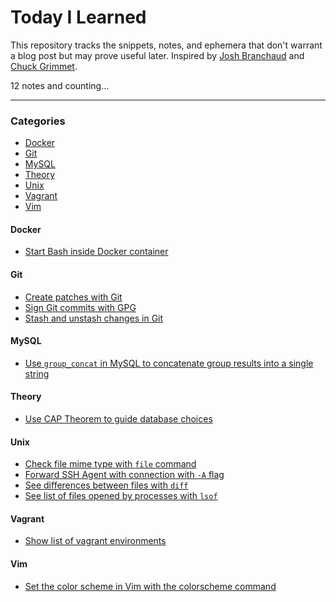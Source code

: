 # Today I Learned

This repository tracks the snippets, notes, and ephemera that don't warrant a blog post but may prove useful later.
Inspired by [Josh Branchaud](https://github.com/jbranchaud/til) and [Chuck Grimmet](http://www.cagrimmett.com/til/).

12 notes and counting...

---

### Categories
- [Docker](#docker)
- [Git](#git)
- [MySQL](#mysql)
- [Theory](#theory)
- [Unix](#unix)
- [Vagrant](#vagrant)
- [Vim](#vim)


#### Docker
- [Start Bash inside Docker container](notes/docker/start-bash-inside-docker-container.md)

#### Git
- [Create patches with Git](notes/git/create-patches-with-git.md)
- [Sign Git commits with GPG](notes/git/sign-git-commits-with-gpg.md)
- [Stash and unstash changes in Git](notes/git/stash-and-unstash-changes-in-git.md)

#### MySQL
- [Use `group_concat` in MySQL to concatenate group results into a single string](notes/mysql/use-group-concat-to-group-results.md)

#### Theory
- [Use CAP Theorem to guide database choices](notes/theory/use-cap-theorem.md)

#### Unix
- [Check file mime type with `file` command](notes/unix/check-file-mimetype.md)
- [Forward SSH Agent with connection with `-A` flag](notes/unix/forward-ssh-agent-with-conenection.md)
- [See differences between files with `diff`](notes/unix/see-file-differences-with-diff.md)
- [See list of files opened by processes with `lsof`](notes/unix/see-files-opened-by-process.md)

#### Vagrant
- [Show list of vagrant environments](notes/vagrant/show-all-vagrant-environments.md)

#### Vim
- [Set the color scheme in Vim with the colorscheme command](notes/vim/set-color-scheme-in-vim.md)
